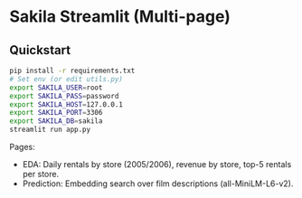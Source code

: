 
# Sakila Streamlit (Multi-page)

## Quickstart
```bash
pip install -r requirements.txt
# Set env (or edit utils.py)
export SAKILA_USER=root
export SAKILA_PASS=password
export SAKILA_HOST=127.0.0.1
export SAKILA_PORT=3306
export SAKILA_DB=sakila
streamlit run app.py
```

Pages:
- EDA: Daily rentals by store (2005/2006), revenue by store, top-5 rentals per store.
- Prediction: Embedding search over film descriptions (all-MiniLM-L6-v2).
